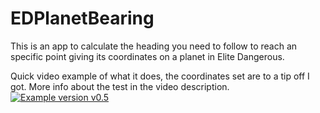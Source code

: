 # EDPlanetBearing

This is an app to calculate the heading you need to follow to reach an specific point giving its coordinates on a planet in Elite Dangerous.

Quick video example of what it does, the coordinates set are to a tip off I got.
More info about the test in the video description.
[![Example version v0.5](https://img.youtube.com/vi/MyaY__PWMTs/0.jpg)](https://youtu.be/MyaY__PWMTs)
